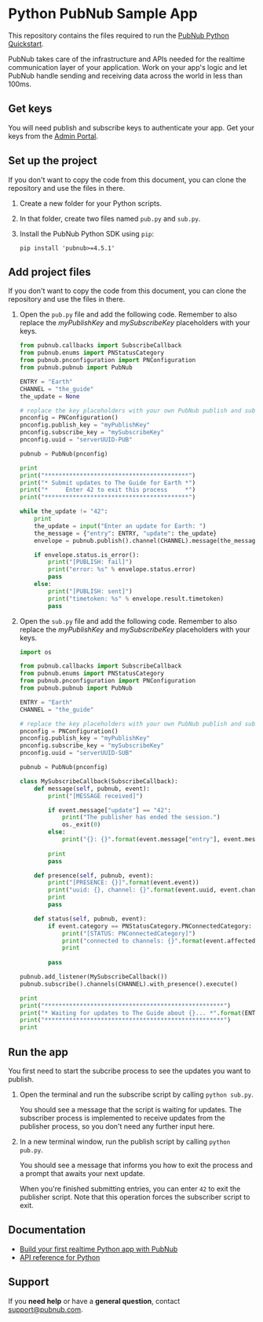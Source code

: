 # Python PubNub Sample App

This repository contains the files required to run the [PubNub Python Quickstart](https://www.pubnub.com/docs/platform/quickstarts/python).

PubNub takes care of the infrastructure and APIs needed for the realtime communication layer of your application. Work on your app's logic and let PubNub handle sending and receiving data across the world in less than 100ms.

## Get keys

You will need publish and subscribe keys to authenticate your app. Get your keys from the [Admin Portal](https://dashboard.pubnub.com/login).

## Set up the project

If you don't want to copy the code from this document, you can clone the repository and use the files in there.
   
1. Create a new folder for your Python scripts.

2. In that folder, create two files named `pub.py` and `sub.py`.

3. Install the PubNub Python SDK using `pip`:

    ```text
    pip install 'pubnub>=4.5.1'
    ```

## Add project files

If you don't want to copy the code from this document, you can clone the repository and use the files in there.

1. Open the `pub.py` file and add the following code. Remember to also replace the _myPublishKey_ and _mySubscribeKey_ placeholders with your keys.

    ```python
    from pubnub.callbacks import SubscribeCallback
    from pubnub.enums import PNStatusCategory
    from pubnub.pnconfiguration import PNConfiguration
    from pubnub.pubnub import PubNub

    ENTRY = "Earth"
    CHANNEL = "the_guide"
    the_update = None

    # replace the key placeholders with your own PubNub publish and subscribe keys
    pnconfig = PNConfiguration()
    pnconfig.publish_key = "myPublishKey"
    pnconfig.subscribe_key = "mySubscribeKey"
    pnconfig.uuid = "serverUUID-PUB"

    pubnub = PubNub(pnconfig)

    print
    print("*****************************************")
    print("* Submit updates to The Guide for Earth *")
    print("*     Enter 42 to exit this process     *")
    print("*****************************************")

    while the_update != "42":
        print
        the_update = input("Enter an update for Earth: ")
        the_message = {"entry": ENTRY, "update": the_update}
        envelope = pubnub.publish().channel(CHANNEL).message(the_message).sync()

        if envelope.status.is_error():
            print("[PUBLISH: fail]")
            print("error: %s" % envelope.status.error)
            pass
        else:
            print("[PUBLISH: sent]")
            print("timetoken: %s" % envelope.result.timetoken)
            pass

    ```

2. Open the `sub.py` file and add the following code. Remember to also replace the _myPublishKey_ and _mySubscribeKey_ placeholders with your keys.

    ```python
    import os

    from pubnub.callbacks import SubscribeCallback
    from pubnub.enums import PNStatusCategory
    from pubnub.pnconfiguration import PNConfiguration
    from pubnub.pubnub import PubNub

    ENTRY = "Earth"
    CHANNEL = "the_guide"

    # replace the key placeholders with your own PubNub publish and subscribe keys
    pnconfig = PNConfiguration()
    pnconfig.publish_key = "myPublishKey"
    pnconfig.subscribe_key = "mySubscribeKey"
    pnconfig.uuid = "serverUUID-SUB"

    pubnub = PubNub(pnconfig)

    class MySubscribeCallback(SubscribeCallback):
        def message(self, pubnub, event):
            print("[MESSAGE received]")

            if event.message["update"] == "42":
                print("The publisher has ended the session.")
                os._exit(0)
            else:
                print("{}: {}".format(event.message["entry"], event.message["update"]))
            
            print
            pass

        def presence(self, pubnub, event):
            print("[PRESENCE: {}]".format(event.event))
            print("uuid: {}, channel: {}".format(event.uuid, event.channel))
            print
            pass

        def status(self, pubnub, event):
            if event.category == PNStatusCategory.PNConnectedCategory:
                print("[STATUS: PNConnectedCategory]")
                print("connected to channels: {}".format(event.affected_channels))
                print
            
            pass

    pubnub.add_listener(MySubscribeCallback())
    pubnub.subscribe().channels(CHANNEL).with_presence().execute()

    print
    print("***************************************************")
    print("* Waiting for updates to The Guide about {}... *".format(ENTRY))
    print("***************************************************")
    print
    ```

## Run the app

You first need to start the subcribe process to see the updates you want to publish.

1. Open the terminal and run the subscribe script by calling `python sub.py`.

    You should see a message that the script is waiting for updates. The subscriber process is implemented to receive updates from the publisher process, so you don't need any further input here.


2. In a new terminal window, run the publish script by calling `python pub.py`.

    You should see a message that informs you how to exit the process and a prompt that awaits your next update.

    When you're finished submitting entries, you can enter `42` to exit the publisher script. Note that this operation forces the subscriber script to exit.

## Documentation

* [Build your first realtime Python app with PubNub](https://www.pubnub.com/docs/platform/quickstarts/python)
* [API reference for Python](https://www.pubnub.com/docs/python/pubnub-python-sdk)

## Support

If you **need help** or have a **general question**, contact <support@pubnub.com>.
